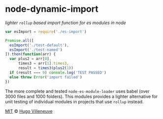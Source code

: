 # node-dynamic-import

*lighter `rollup` based import function for es modules in node*

```javascript
var esImport = require('./es-import')

Promise.all([
  esImport('./test-default'),
  esImport('./test-named')
]).then(function(arr) {
  var plus2 = arr[0],
      times3 = arr[1].times3,
      result = times3(plus2(1))
  if (result === 9) console.log('TEST PASSED')
  else throw Error('import failed')
})
```

The more complete and tested `node-es-module-loader` uses babel (over 3000 files and 1000 folders). This modules provides a lighter alternative for unit testing of individual modules in projects that use `rollup` instead.

[MIT](http://www.opensource.org/licenses/MIT) © [Hugo Villeneuve](https://github.com/hville)
